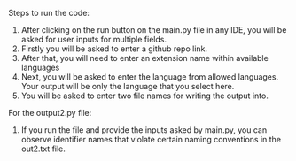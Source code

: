 Steps to run the code:

1. After clicking on the run button on the main.py file in any IDE, you will be asked for user inputs for multiple fields.
2. Firstly you will be asked to enter a github repo link.
3. After that, you will need to enter an extension name within available languages
4. Next, you will be asked to enter the language from allowed languages. Your output will be only the language that you select here.
5. You will be asked to enter two file names for writing the output into.

For the output2.py file:

1. If you run the file and provide the inputs asked by main.py, you can observe identifier names that violate certain naming conventions in the out2.txt file.
